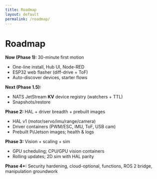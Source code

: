 ```yaml
---
title: Roadmap
layout: default
permalink: /roadmap/
---
```


# Roadmap

**Now (Phase 1):** 30-minute first motion
- One-line install, Hub UI, Node-RED
- ESP32 web flasher (diff-drive + ToF)
- Auto-discover devices, starter flows

**Next (Phase 1.5):**
- NATS JetStream **KV** device registry (watchers + TTL)
- Snapshots/restore

**Phase 2:** HAL + driver breadth + prebuilt images
- HAL v1 (motor/servo/imu/range/camera)
- Driver containers (PWM/ESC, IMU, ToF, USB cam)
- Prebuilt Pi/Jetson images; health & logs

**Phase 3:** Vision + scaling + sim
- GPU scheduling; CPU/GPU vision containers
- Rolling updates; 2D sim with HAL parity

**Phase 4+:** Security hardening, cloud-optional, functions, ROS 2 bridge, manipulation groundwork
